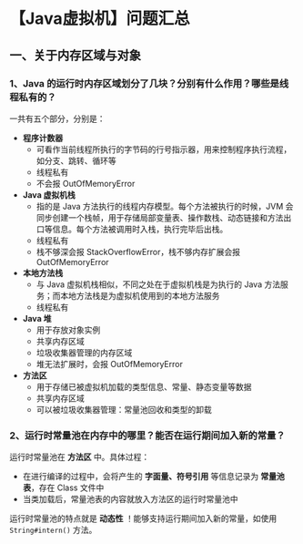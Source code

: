 # 【Java虚拟机】问题汇总

## 一、关于内存区域与对象

### 1、Java 的运行时内存区域划分了几块？分别有什么作用？哪些是线程私有的？

一共有五个部分，分别是：

- **程序计数器**
  - 可看作当前线程所执行的字节码的行号指示器，用来控制程序执行流程，如分支、跳转、循环等
  - 线程私有
  - 不会报 OutOfMemoryError
- **Java 虚拟机栈**
  - 指的是 Java 方法执行的线程内存模型。每个方法被执行的时候，JVM 会同步创建一个栈帧，用于存储局部变量表、操作数栈、动态链接和方法出口等信息。每个方法被调用时入栈，执行完毕后出栈。
  - 线程私有
  - 栈不够深会报 StackOverflowError，栈不够内存扩展会报 OutOfMemoryError
- **本地方法栈**
  - 与 Java 虚拟机栈相似，不同之处在于虚拟机栈是为执行的 Java 方法服务；而本地方法栈是为虚拟机使用到的本地方法服务
  - 线程私有
- **Java 堆**
  - 用于存放对象实例
  - 共享内存区域
  - 垃圾收集器管理的内存区域
  - 堆无法扩展时，会报 OutOfMemoryError
- **方法区**
  - 用于存储已被虚拟机加载的类型信息、常量、静态变量等数据
  - 共享内存区域
  - 可以被垃圾收集器管理：常量池回收和类型的卸载

### 2、运行时常量池在内存中的哪里？能否在运行期间加入新的常量？

运行时常量池在 **方法区** 中。具体过程：

- 在进行编译的过程中，会将产生的 **字面量、符号引用** 等信息记录为 **常量池表**，存在 Class 文件中
- 当类加载后，常量池表的内容就放入方法区的运行时常量池中

运行时常量池的特点就是 **动态性** ！能够支持运行期间加入新的常量，如使用 `String#intern()` 方法。











